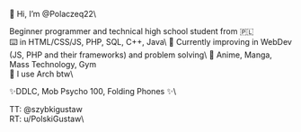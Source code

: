  👋 Hi, I’m @Polaczeq22\ 
<!---
Polaczeq22/Polaczeq22 is a ✨ special ✨ repository because its `README.md` (this file) appears on your GitHub profile.
You can click the Preview link to take a look at your changes.
--->
 Beginner programmer and technical high school student from 🇵🇱\
 ⌨️ in HTML/CSS/JS, PHP, SQL, C++, Java\ 
 🌱 Currently improving in WebDev (JS, PHP and their frameworks) and problem solving\ 
 👀 Anime, Manga, Mass Technology, Gym\
 🐧 I use Arch btw\

 ✨DDLC, Mob Psycho 100, Folding Phones ✨\

TT: @szybkigustaw\
RT: u/PolskiGustaw\


